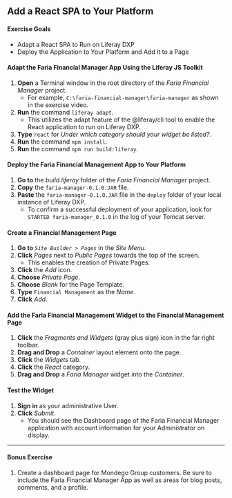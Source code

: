 <a href="#" id="2"></a>
## Add a React SPA to Your Platform

<div class="ahead">

#### Exercise Goals

- Adapt a React SPA to Run on Liferay DXP
- Deploy the Application to Your Platform and Add it to a Page

 </div>

#### Adapt the Faria Financial Manager App Using the Liferay JS Toolkit
1. **Open** a Terminal window in the root directory of the _Faria Financial Manager_ project. 
	* For example, `C:\faria-financial-manager\faria-manager` as shown in the exercise video. 
2. **Run** the command `liferay adapt`.
	* This utilizes the adapt feature of the @liferay/cli tool to enable the React application to run on Liferay DXP.
3. **Type** `react` for _Under which category should your widget be listed?_.
4. **Run** the command `npm install`.
5. **Run** the command `npm run build:liferay`. 

#### Deploy the Faria Financial Management App to Your Platform
1. **Go to** the _build.liferay_ folder of the _Faria Financial Manager_ project.
2. **Copy** the `faria-manager-0.1.0.JAR` file.
3. **Paste** the `faria-manager-0.1.0.JAR` file in the `deploy` folder of your local instance of Liferay DXP.
	* To confirm a successful deployment of your application, look for `STARTED faria-manager_0.1.0` in the log of your Tomcat server. 

#### Create a Financial Management Page
1. **Go to** _`Site Builder > Pages`_ in the _Site Menu_.     
2. **Click** _Pages_ next to _Public Pages_ towards the top of the screen.
	* This enables the creation of Private Pages.
3. **Click** the _Add_ icon.  
4. **Choose** _Private Page_.
5. **Choose** _Blank_ for the Page Template.
5. **Type** `Financial Management` as the _Name_.
6. **Click** _Add_.

#### Add the Faria Financial Management Widget to the Financial Management Page
1. **Click** the _Fragments and Widgets_ (gray plus sign) icon in the far right toolbar.   
2. **Drag and Drop** a _Container_ layout element onto the page.
3. **Click** the _Widgets_ tab.  
4. **Click** the _React_ category.
5. **Drag and Drop** a _Faria Manager_ widget into the _Container_.

#### Test the Widget
1. **Sign in** as your administrative User.  
2. **Click** _Submit_.
	* You should see the Dashboard page of the Faria Financial Manager application with account information for your Administrator on display.


---
#### Bonus Exercise
1. Create a dashboard page for Mondego Group customers. Be sure to include the Faria Financial Manager App as well as areas for blog posts, comments, and a profile.

